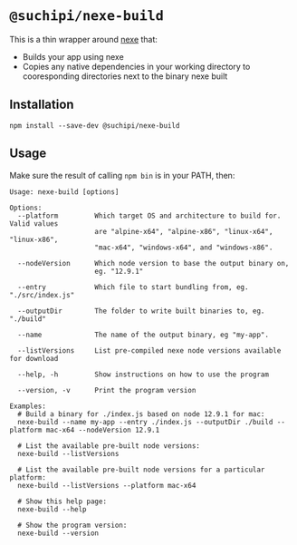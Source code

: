 # `@suchipi/nexe-build`

This is a thin wrapper around [nexe](https://github.com/nexe/nexe) that:

- Builds your app using nexe
- Copies any native dependencies in your working directory to cooresponding directories next to the binary nexe built

## Installation

```
npm install --save-dev @suchipi/nexe-build
```

## Usage

Make sure the result of calling `npm bin` is in your PATH, then:

```
Usage: nexe-build [options]

Options:
  --platform         Which target OS and architecture to build for. Valid values
                     are "alpine-x64", "alpine-x86", "linux-x64", "linux-x86",
                     "mac-x64", "windows-x64", and "windows-x86".

  --nodeVersion      Which node version to base the output binary on,
                     eg. "12.9.1"

  --entry            Which file to start bundling from, eg. "./src/index.js"

  --outputDir        The folder to write built binaries to, eg. "./build"

  --name             The name of the output binary, eg "my-app".

  --listVersions     List pre-compiled nexe node versions available for download

  --help, -h         Show instructions on how to use the program

  --version, -v      Print the program version

Examples:
  # Build a binary for ./index.js based on node 12.9.1 for mac:
  nexe-build --name my-app --entry ./index.js --outputDir ./build --platform mac-x64 --nodeVersion 12.9.1

  # List the available pre-built node versions:
  nexe-build --listVersions

  # List the available pre-built node versions for a particular platform:
  nexe-build --listVersions --platform mac-x64

  # Show this help page:
  nexe-build --help

  # Show the program version:
  nexe-build --version
```
